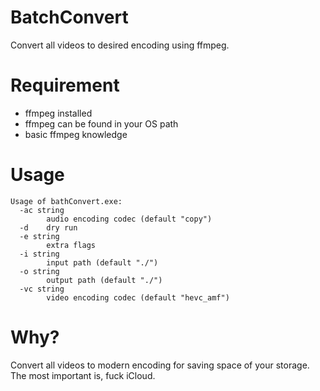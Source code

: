 # BatchConvert
Convert all videos to desired encoding using ffmpeg.

# Requirement
- ffmpeg installed
- ffmpeg can be found in your OS path
- basic ffmpeg knowledge

# Usage
```shell
Usage of bathConvert.exe:
  -ac string
        audio encoding codec (default "copy")
  -d    dry run
  -e string
        extra flags
  -i string
        input path (default "./")
  -o string
        output path (default "./")
  -vc string
        video encoding codec (default "hevc_amf")
```

# Why?
Convert all videos to modern encoding for saving space of your storage.  
The most important is, fuck iCloud.